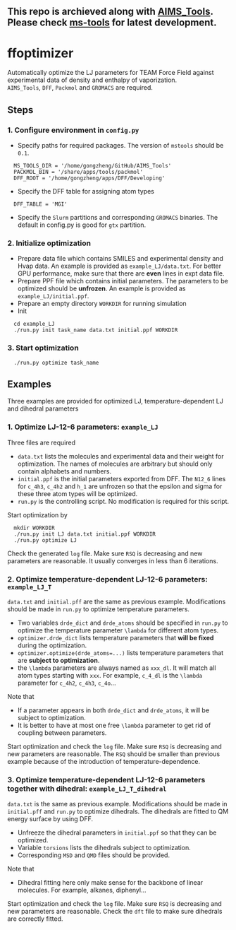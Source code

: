 ## This repo is archieved along with [AIMS_Tools](https://github.com/z-gong/AIMS_Tools). Please check [ms-tools](https://github.com/z-gong/ms-tools) for latest development.

# ffoptimizer
Automatically optimize the LJ parameters for TEAM Force Field against experimental data of density and enthalpy of vaporization.  
`AIMS_Tools`, `DFF`, `Packmol` and `GROMACS` are required.

## Steps

### 1. Configure environment in `config.py`
* Specify paths for required packages.
  The version of `mstools` should be `0.1`.
```
  MS_TOOLS_DIR = '/home/gongzheng/GitHub/AIMS_Tools'
  PACKMOL_BIN = '/share/apps/tools/packmol'
  DFF_ROOT = '/home/gongzheng/apps/DFF/Developing'
```
* Specify the DFF table for assigning atom types
```
  DFF_TABLE = 'MGI'
```
* Specify the `Slurm` partitions and corresponding `GROMACS` binaries.
  The default in config.py is good for `gtx` partition.

### 2. Initialize optimization
* Prepare data file which contains SMILES and experimental density and Hvap data.
  An example is provided as `example_LJ/data.txt`.
  For better GPU performance, make sure that there are **even** lines in expt data file.
* Prepare PPF file which contains initial parameters.
  The parameters to be optimized should be **unfrozen**.
  An example is provided as `example_LJ/initial.ppf`.
* Prepare an empty directory `WORKDIR` for running simulation
* Init
```
  cd example_LJ
  ./run.py init task_name data.txt initial.ppf WORKDIR
```

### 3. Start optimization
```
  ./run.py optimize task_name
```

## Examples
Three examples are provided for optimized LJ, temperature-dependent LJ and dihedral parameters

### 1. Optimize LJ-12-6 parameters: `example_LJ`
Three files are required
* `data.txt` lists the molecules and experimental data and their weight for optimization.
  The names of molecules are arbitrary but should only contain alphabets and numbers.
* `initial.ppf` is the initial parameters exported from DFF.
  The `N12_6` lines for `c_4h3`, `c_4h2` and `h_1` are unfrozen
  so that the epsilon and sigma for these three atom types will be optimized.
* `run.py` is the controlling script. No modification is required for this script.

Start optimization by
```
  mkdir WORKDIR
  ./run.py init LJ data.txt initial.ppf WORKDIR
  ./run.py optimize LJ
```

Check the generated `log` file. Make sure `RSQ` is decreasing and new parameters are reasonable.
It usually converges in less than 6 iterations.

### 2. Optimize temperature-dependent LJ-12-6 parameters: `example_LJ_T`
`data.txt` and `initial.pff` are the same as previous example. Modifications should be made in `run.py` to optimize temperature parameters.
* Two variables `drde_dict` and `drde_atoms` should be specified in `run.py` to optimize the temperature parameter `\lambda` for different atom types.
* `optimizer.drde_dict` lists temperature parameters that **will be fixed** during the optimization.
* `optimizer.optimize(drde_atoms=...)` lists temperature parameters that are **subject to optimization**.
* the `\lambda` parameters are always named as `xxx_dl`. It will match all atom types starting with `xxx`.
  For example, `c_4_dl` is the `\lambda` parameter for `c_4h2`, `c_4h3`, `c_4o`...

Note that
* If a parameter appears in both `drde_dict` and `drde_atoms`, it will be subject to optimization.
* It is better to have at most one free `\lambda` parameter to get rid of coupling between parameters.

Start optimization and check the `log` file. Make sure `RSQ` is decreasing and new parameters are reasonable.
The `RSQ` should be smaller than previous example because of the introduction of temperature-dependence.

### 3. Optimize temperature-dependent LJ-12-6 parameters together with dihedral: `example_LJ_T_dihedral`
`data.txt` is the same as previous example. Modifications should be made in `initial.pff` and `run.py` to optimize dihedrals.
The dihedrals are fitted to QM energy surface by using DFF.
* Unfreeze the dihedral parameters in `initial.ppf` so that they can be optimized.
* Variable `torsions` lists the dihedrals subject to optimization.
* Corresponding `MSD` and `QMD` files should be provided.

Note that
* Dihedral fitting here only make sense for the backbone of linear molecules. For example, alkanes, diphenyl...

Start optimization and check the `log` file. Make sure `RSQ` is decreasing and new parameters are reasonable.
Check the `dft` file to make sure dihedrals are correctly fitted.
